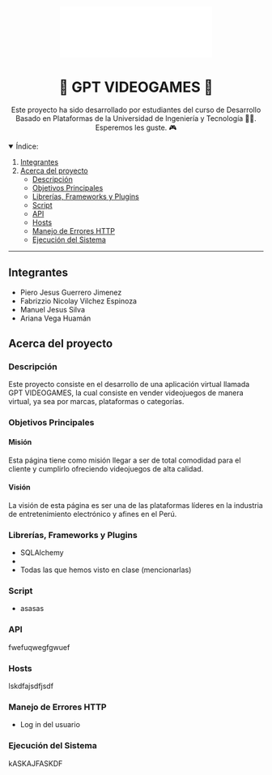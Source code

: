 <a name="readme-top"></a>

<div align="center">
  <a href="https://github.com/CS1103/proyecto-final-2023_0-proyecto-final-2023_0-grupo-5">
    <img src="static/logo/logo_2.png" alt="hex board" width="300" height="100">
  </a>
  <h1>👾 GPT VIDEOGAMES 👾</h1>
  
  <p>
  Este proyecto ha sido desarrollado por estudiantes del curso de Desarrollo Basado en Plataformas
de la Universidad de Ingeniería y Tecnología 💙🤍. Esperemos les guste. 🎮
    
  </p>
</div>

<details open>
  <summary>Índice:</summary>
  <ol>
    <li><a href="#integrantes">
      Integrantes
    </a></li>
    <li><a href="#acerca-del-proyecto">
      Acerca del proyecto
      <ul>
        <li><a href="#descripción">Descripción</a></li>
        <li><a href="#objetivos-principales">Objetivos Principales</a></li>
        <li><a href="#librerías-framworks-y-plugins">Librerías, Frameworks y Plugins</a></li>
        <li><a href="#script">Script</a></li>
        <li><a href="#api">API</a></li>
        <li><a href="#hosts">Hosts</a></li>
        <li><a href="#manejo-de-errores-http">Manejo de Errores HTTP</a></li>
        <li><a href="#ejecución-del-sistema">Ejecución del Sistema</a></li>
      </ul>
    </a></li>
  </ol>
</details>

---

## Integrantes

- Piero Jesus Guerrero Jimenez				
- Fabrizzio Nicolay Vilchez Espinoza				
- Manuel Jesus Silva 				
- Ariana Vega Huamán				 

## Acerca del proyecto

### Descripción

Este proyecto consiste en el desarrollo de una aplicación virtual llamada GPT VIDEOGAMES,
la cual consiste en vender videojuegos de manera virtual, ya sea por marcas, plataformas o categorías.

### Objetivos Principales

#### Misión

Esta página tiene como misión llegar a ser de total comodidad para el cliente y cumplirlo ofreciendo videojuegos de alta calidad.

#### Visión

La visión de esta página es ser una de las plataformas líderes en la industria de entretenimiento electrónico y afines en el Perú.

### Librerías, Frameworks y Plugins

- SQLAlchemy
- 
- Todas las que hemos visto en clase (mencionarlas)


### Script

- asasas

### API

fwefuqwegfgwuef

### Hosts

lskdfajsdfjsdf

### Manejo de Errores HTTP

- Log in del usuario

### Ejecución del Sistema

kASKAJFASKDF

